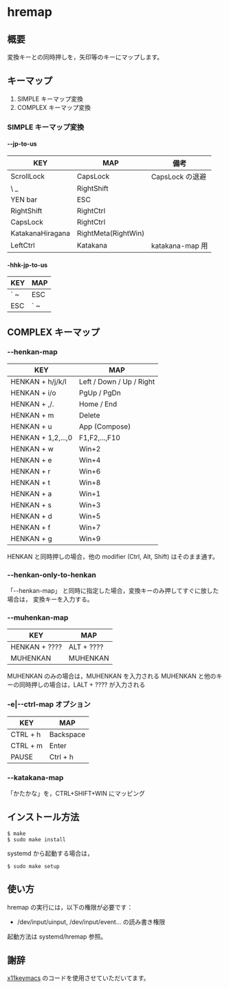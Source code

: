 # hremap

## 概要

変換キーとの同時押しを，矢印等のキーにマップします。

## キーマップ

1. SIMPLE キーマップ変換
2. COMPLEX キーマップ変換

### SIMPLE キーマップ変換

#### --jp-to-us

| KEY              | MAP                 | 備考                     |
|------------------|---------------------|--------------------------|
| ScrollLock	   | CapsLock            | CapsLock の退避          |
| \ _              | RightShift          |                          |
| YEN bar          | ESC                 |                          |
| RightShift       | RightCtrl           |                          |
| CapsLock         | RightCtrl           |                          |
| KatakanaHiragana | RightMeta(RightWin) |                          |
| LeftCtrl         | Katakana            | katakana-map 用          |

#### -hhk-jp-to-us

| KEY              | MAP                 |
|------------------|---------------------|
| ` ~              | ESC                 |
| ESC              | ` ~                 |

## COMPLEX キーマップ

### --henkan-map

| KEY                | MAP                      |
|--------------------|--------------------------|
| HENKAN + h/j/k/l   | Left / Down / Up / Right |
| HENKAN + i/o       | PgUp / PgDn              |
| HENKAN + ,/.       | Home / End               |
| HENKAN + m         | Delete                   |
| HENKAN + u         | App (Compose)            |
| HENKAN + 1,2,...,0 | F1,F2,...,F10            |
| HENKAN + w         | Win+2                    |
| HENKAN + e         | Win+4                    |
| HENKAN + r         | Win+6                    |
| HENKAN + t         | Win+8                    |
| HENKAN + a         | Win+1                    |
| HENKAN + s         | Win+3                    |
| HENKAN + d         | Win+5                    |
| HENKAN + f         | Win+7                    |
| HENKAN + g         | Win+9                    |

HENKAN と同時押しの場合，他の modifier (Ctrl, Alt, Shift) はそのまま通す。

### --henkan-only-to-henkan

「--henkan-map」 と同時に指定した場合，変換キーのみ押してすぐに放した場合は，
変換キーを入力する。

### --muhenkan-map

| KEY                | MAP                      |
|--------------------|--------------------------|
| HENKAN + ????      | ALT + ????               |
| MUHENKAN           | MUHENKAN                 |

MUHENKAN のみの場合は，MUHENKAN を入力される
MUHENKAN と他のキーの同時押しの場合は，LALT + ???? が入力される

### -e|--ctrl-map オプション

| KEY      | MAP       |
|----------|-----------|
| CTRL + h | Backspace |
| CTRL + m | Enter     |
| PAUSE    | Ctrl + h  |

### --katakana-map 

「かたかな」を，CTRL+SHIFT+WIN にマッピング


## インストール方法

```
$ make
$ sudo make install
```

systemd から起動する場合は，

```
$ sudo make setup
```

## 使い方

hremap の実行には，以下の権限が必要です：

  - /dev/input/uinput, /dev/input/event... の読み書き権限

起動方法は systemd/hremap 参照。

## 謝辞

[x11keymacs](http://yashiromann.sakura.ne.jp/x11keymacs/) のコードを使用させていただいてます。
